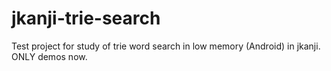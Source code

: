 jkanji-trie-search
==================

Test project for study of trie word search in low memory (Android) in jkanji. ONLY demos now.
